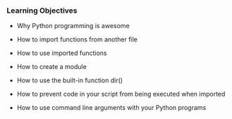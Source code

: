 ### Learning Objectives

- Why Python programming is awesome

- How to import functions from another file

- How to use imported functions

- How to create a module

- How to use the built-in function dir()

- How to prevent code in your script from being executed when imported

- How to use command line arguments with your Python programs
